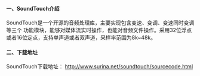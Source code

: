 #### 一、SoundTouch介绍

SoundTouch是一个开源的音频处理库，主要实现包含变速、变调、变速同时变调等三个 功能模块，能够对媒体流实时操作，也能对音频文件操作。采用32位浮点或者16位定点，支持单声道或者双声道，采样率范围为8k~48k。

#### 二、下载地址 

SoundTouch下载地址： http://www.surina.net/soundtouch/sourcecode.html 

